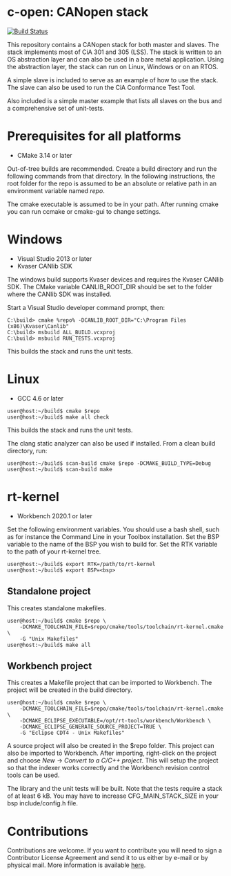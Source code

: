 c-open: CANopen stack
=====================
[![Build Status](https://github.com/rtlabs-com/c-open/workflows/build/badge.svg?branch=master)](https://github.com/rtlabs-com/c-open/actions?workflow=build)

This repository contains a CANopen stack for both master and
slaves. The stack implements most of CiA 301 and 305 (LSS). The stack
is written to an OS abstraction layer and can also be used in a bare
metal application. Using the abstraction layer, the stack can run on
Linux, Windows or on an RTOS.

A simple slave is included to serve as an example of how to use the
stack. The slave can also be used to run the CiA Conformance Test
Tool.

Also included is a simple master example that lists all slaves on the
bus and a comprehensive set of unit-tests.

Prerequisites for all platforms
===============================

 * CMake 3.14 or later

Out-of-tree builds are recommended. Create a build directory and run
the following commands from that directory. In the following
instructions, the root folder for the repo is assumed to be an
absolute or relative path in an environment variable named *repo*.

The cmake executable is assumed to be in your path. After running
cmake you can run ccmake or cmake-gui to change settings.

Windows
=======

 * Visual Studio 2013 or later
 * Kvaser CANlib SDK

The windows build supports Kvaser devices and requires the Kvaser
CANlib SDK. The CMake variable CANLIB_ROOT_DIR should be set to the
folder where the CANlib SDK was installed.

Start a Visual Studio developer command prompt, then:

```
C:\build> cmake %repo% -DCANLIB_ROOT_DIR="C:\Program Files (x86)\Kvaser\Canlib"
C:\build> msbuild ALL_BUILD.vcxproj
C:\build> msbuild RUN_TESTS.vcxproj
```

This builds the stack and runs the unit tests.

Linux
=====

 * GCC 4.6 or later

```console
user@host:~/build$ cmake $repo
user@host:~/build$ make all check
```

This builds the stack and runs the unit tests.

The clang static analyzer can also be used if installed. From a clean
build directory, run:

```console
user@host:~/build$ scan-build cmake $repo -DCMAKE_BUILD_TYPE=Debug
user@host:~/build$ scan-build make
```

rt-kernel
=========

 * Workbench 2020.1 or later

Set the following environment variables. You should use a bash shell,
such as for instance the Command Line in your Toolbox
installation. Set the BSP variable to the name of the BSP you wish to
build for. Set the RTK variable to the path of your rt-kernel tree.


```console
user@host:~/build$ export RTK=/path/to/rt-kernel
user@host:~/build$ export BSP=<bsp>
```

Standalone project
------------------

This creates standalone makefiles.

```console
user@host:~/build$ cmake $repo \
    -DCMAKE_TOOLCHAIN_FILE=$repo/cmake/tools/toolchain/rt-kernel.cmake \
    -G "Unix Makefiles"
user@host:~/build$ make all
```

Workbench project
-----------------

This creates a Makefile project that can be imported to Workbench. The
project will be created in the build directory.

```console
user@host:~/build$ cmake $repo \
    -DCMAKE_TOOLCHAIN_FILE=$repo/cmake/tools/toolchain/rt-kernel.cmake \
    -DCMAKE_ECLIPSE_EXECUTABLE=/opt/rt-tools/workbench/Workbench \
    -DCMAKE_ECLIPSE_GENERATE_SOURCE_PROJECT=TRUE \
    -G "Eclipse CDT4 - Unix Makefiles"
```

A source project will also be created in the $repo folder. This
project can also be imported to Workbench. After importing,
right-click on the project and choose *New* -> *Convert to a C/C++
project*. This will setup the project so that the indexer works
correctly and the Workbench revision control tools can be used.

The library and the unit tests will be built. Note that the tests
require a stack of at least 6 kB. You may have to increase
CFG_MAIN_STACK_SIZE in your bsp include/config.h file.

Contributions
=============

Contributions are welcome. If you want to contribute you will need to
sign a Contributor License Agreement and send it to us either by
e-mail or by physical mail. More information is available
[here](https://rt-labs.com/contribution).

